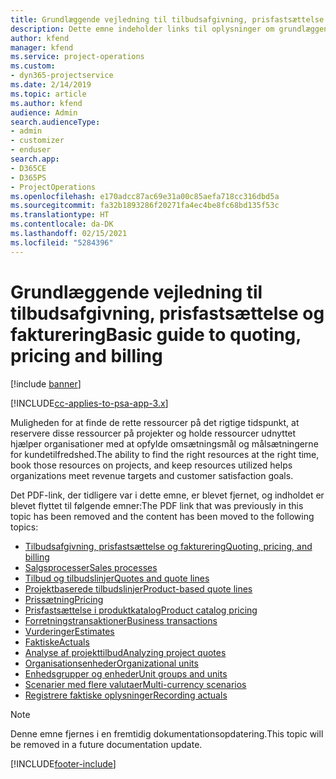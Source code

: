 ```yaml
---
title: Grundlæggende vejledning til tilbudsafgivning, prisfastsættelse og fakturering
description: Dette emne indeholder links til oplysninger om grundlæggende tilbudsafgivning, fakturering og prisfastsættelse i Project Service Automation.
author: kfend
manager: kfend
ms.service: project-operations
ms.custom:
- dyn365-projectservice
ms.date: 2/14/2019
ms.topic: article
ms.author: kfend
audience: Admin
search.audienceType:
- admin
- customizer
- enduser
search.app:
- D365CE
- D365PS
- ProjectOperations
ms.openlocfilehash: e170adcc87ac69e31a00c85aefa718cc316dbd5a
ms.sourcegitcommit: fa32b1893286f20271fa4ec4be8fc68bd135f53c
ms.translationtype: HT
ms.contentlocale: da-DK
ms.lasthandoff: 02/15/2021
ms.locfileid: "5284396"
---
```

# <a name="basic-guide-to-quoting-pricing-and-billing"></a><span data-ttu-id="a3bc7-103">Grundlæggende vejledning til tilbudsafgivning, prisfastsættelse og fakturering</span><span class="sxs-lookup"><span data-stu-id="a3bc7-103">Basic guide to quoting, pricing and billing</span></span>

[!include [banner](../../includes/psa-now-project-operations.md)]

[!INCLUDE[cc-applies-to-psa-app-3.x](../../includes/cc-applies-to-psa-app-3x.md)]

<span data-ttu-id="a3bc7-104">Muligheden for at finde de rette ressourcer på det rigtige tidspunkt, at reservere disse ressourcer på projekter og holde ressourcer udnyttet hjælper organisationer med at opfylde omsætningsmål og målsætningerne for kundetilfredshed.</span><span class="sxs-lookup"><span data-stu-id="a3bc7-104">The ability to find the right resources at the right time, book those resources on projects, and keep resources utilized helps organizations meet revenue targets and customer satisfaction goals.</span></span> 

<span data-ttu-id="a3bc7-105">Det PDF-link, der tidligere var i dette emne, er blevet fjernet, og indholdet er blevet flyttet til følgende emner:</span><span class="sxs-lookup"><span data-stu-id="a3bc7-105">The PDF link that was previously in this topic has been removed and the content has been moved to the following topics:</span></span>

- [<span data-ttu-id="a3bc7-106">Tilbudsafgivning, prisfastsættelse og fakturering</span><span class="sxs-lookup"><span data-stu-id="a3bc7-106">Quoting, pricing, and billing</span></span>](../quote-bill-price.md)
- [<span data-ttu-id="a3bc7-107">Salgsprocesser</span><span class="sxs-lookup"><span data-stu-id="a3bc7-107">Sales processes</span></span>](../basic-sales-process.md)
- [<span data-ttu-id="a3bc7-108">Tilbud og tilbudslinjer</span><span class="sxs-lookup"><span data-stu-id="a3bc7-108">Quotes and quote lines</span></span>](../basic-quote-lines.md)
- [<span data-ttu-id="a3bc7-109">Projektbaserede tilbudslinjer</span><span class="sxs-lookup"><span data-stu-id="a3bc7-109">Product-based quote lines</span></span>](../product-based-quote-lines.md)
- [<span data-ttu-id="a3bc7-110">Prissætning</span><span class="sxs-lookup"><span data-stu-id="a3bc7-110">Pricing</span></span>](../basic-pricing.md)
- [<span data-ttu-id="a3bc7-111">Prisfastsættelse i produktkatalog</span><span class="sxs-lookup"><span data-stu-id="a3bc7-111">Product catalog pricing</span></span>](../product-catalog-pricing.md)
- [<span data-ttu-id="a3bc7-112">Forretningstransaktioner</span><span class="sxs-lookup"><span data-stu-id="a3bc7-112">Business transactions</span></span>](../basic-business-transactions.md)
- [<span data-ttu-id="a3bc7-113">Vurderinger</span><span class="sxs-lookup"><span data-stu-id="a3bc7-113">Estimates</span></span>](../estimates.md)
- [<span data-ttu-id="a3bc7-114">Faktiske</span><span class="sxs-lookup"><span data-stu-id="a3bc7-114">Actuals</span></span>](../actuals.md)
- [<span data-ttu-id="a3bc7-115">Analyse af projekttilbud</span><span class="sxs-lookup"><span data-stu-id="a3bc7-115">Analyzing project quotes</span></span>](../basic-analyzing-quotes.md)
- [<span data-ttu-id="a3bc7-116">Organisationsenheder</span><span class="sxs-lookup"><span data-stu-id="a3bc7-116">Organizational units</span></span>](../advanced-organizational.md)
- [<span data-ttu-id="a3bc7-117">Enhedsgrupper og enheder</span><span class="sxs-lookup"><span data-stu-id="a3bc7-117">Unit groups and units</span></span>](../advanced-units.md)
- [<span data-ttu-id="a3bc7-118">Scenarier med flere valutaer</span><span class="sxs-lookup"><span data-stu-id="a3bc7-118">Multi-currency scenarios</span></span>](../advanced-currency.md)
- [<span data-ttu-id="a3bc7-119">Registrere faktiske oplysninger</span><span class="sxs-lookup"><span data-stu-id="a3bc7-119">Recording actuals</span></span>](../advanced-actuals.md)

> [!NOTE]
> <span data-ttu-id="a3bc7-120">Denne emne fjernes i en fremtidig dokumentationsopdatering.</span><span class="sxs-lookup"><span data-stu-id="a3bc7-120">This topic will be removed in a future documentation update.</span></span> 


[!INCLUDE[footer-include](../../includes/footer-banner.md)]